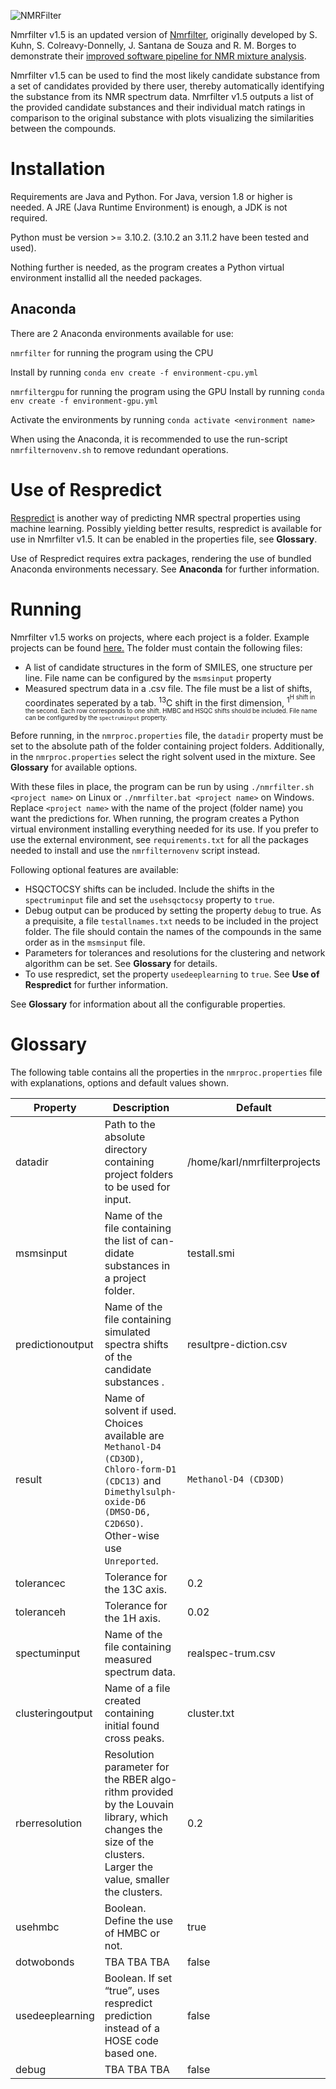 ![NMRFilter](NMRfilter_icon.png)


Nmrfilter v1.5 is an updated version of [Nmrfilter](https://github.com/stefhk3/nmrfilter), originally developed by S. Kuhn, S. Colreavy-Donnelly, J. Santana de Souza and R. M. Borges to demonstrate their [improved software pipeline for NMR mixture analysis](https://pubs.rsc.org/en/content/articlelanding/2019/fd/c8fd00227d).

Nmrfilter v1.5 can be used to find the most likely candidate substance from a set of candidates provided by there user, thereby automatically identifying the substance from its NMR spectrum data. Nmrfilter v1.5 outputs a list of the provided candidate substances and their individual match ratings in comparison to the original substance with plots visualizing the similarities between the compounds.

Installation
============

Requirements are Java and Python. For Java, version 1.8 or higher is needed. A JRE (Java Runtime Environment) is enough, a JDK is not required.
 
Python must be version >= 3.10.2. (3.10.2 an 3.11.2 have been tested and used).

Nothing further is needed, as the program creates a Python virtual environment installid all the needed packages.

Anaconda
--------

There are 2 Anaconda environments available for use:

`nmrfilter` for running the program using the CPU

Install by running
`conda env create -f environment-cpu.yml`

`nmrfiltergpu`  for running the program using the GPU
Install by running
`conda env create -f environment-gpu.yml`

Activate the environments by running `conda activate <environment name>`

When using the Anaconda, it is recommended to use the run-script `nmrfilternovenv.sh` to remove redundant operations.

Use of Respredict
=================


[Respredict](https://jcheminf.biomedcentral.com/articles/10.1186/s13321-019-0374-3) is another way of predicting NMR spectral properties using machine learning. Possibly yielding better results, respredict is available for use in Nmrfilter v1.5. It can be enabled in the properties file, see **Glossary**.

Use of Respredict requires extra packages, rendering the use of bundled Anaconda environments necessary. See **Anaconda** for further information.

Running
=======

Nmrfilter v1.5 works on projects, where each project is a folder. Example projects can be found [here.](https://github.com/stefhk3/nmrfilterprojects) The folder must contain the following files:
- A list of candidate structures in the form of SMILES, one structure per line. File name can be configured by the `msmsinput` property
- Measured spectrum data in a .csv file. The file must be a list of shifts, coordinates seperated by a tab. <sup>13</sup>C shift in the first dimension, <sup>1<sup>H shift in the second. Each row corresponds to one shift. HMBC and HSQC shifts should be included. File name can be configured by the `spectruminput` property. 


Before running, in the `nmrproc.properties` file, the `datadir` property must be set to the absolute path of the folder containing project folders. Additionally, in the `nmrproc.properties` select the right solvent used in the mixture. See **Glossary** for available options.

With these files in place, the program can be run by using `./nmrfilter.sh <project name>` on Linux or `./nmrfilter.bat <project name>` on Windows. Replace `<project name>` with the name of the project (folder name) you want the predictions for. When running, the program creates a Python virtual environment installing everything needed for its use. If you prefer to use the external environment, see `requirements.txt` for all the packages needed to install and use the `nmrfilternovenv` script instead.


Following optional features are available:
- HSQCTOCSY shifts can be included. Include the shifts in the `spectruminput` file and set the `usehsqctocsy` property to `true`.
- Debug output can be produced by setting the property `debug` to true. As a prequisite, a file `testallnames.txt` needs to be included in the project folder. The file should contain the names of the compounds in the same order as in the `msmsinput` file.
- Parameters for tolerances and resolutions for the clustering and network algorithm can be set. See **Glossary** for details.
- To use respredict, set the property `usedeeplearning` to `true`. See **Use of Respredict** for further information. 

See **Glossary** for information about all the configurable properties.

Glossary
=======

The following table contains all the properties in the `nmrproc.properties` file with explanations, options and default values shown.

| Property | Description | Default | 
| ----------- | ----------- | ---------- |
| datadir | Path to the absolute directory containing project folders to be used for input.  | /home/karl/nmrfilterprojects |
| msmsinput | Name of the file containing the list of can-didate substances in a project folder.  | testall.smi |
| predictionoutput | Name of the file containing simulated spectra shifts of the candidate substances .  | resultpre-diction.csv |
| result | Name of solvent if used. Choices available are `Methanol-D4 (CD3OD)`, `Chloro-form-D1 (CDC13)` and `Dimethylsulph-oxide-D6 (DMSO-D6, C2D6SO)`. Other-wise use `Unreported`.  | `Methanol-D4 (CD3OD)` |
| tolerancec | Tolerance for the 13C axis.  | 0.2 |
| toleranceh | Tolerance for the 1H axis.  | 0.02 |
| spectuminput | Name of the file containing measured spectrum data.  | realspec-trum.csv |
| clusteringoutput | Name of a file created containing initial found cross peaks.  | cluster.txt |
| rberresolution | Resolution parameter for the RBER algo-rithm provided by the Louvain library, which changes the size of the clusters. Larger the value, smaller the clusters.  | 0.2 |
| usehmbc | Boolean. Define the use of HMBC or not.  | true |
| dotwobonds | TBA TBA TBA  | false |
| usedeeplearning | Boolean. If set “true”, uses respredict prediction instead of a HOSE code based one.  | false |
| debug | TBA TBA TBA  | false |


